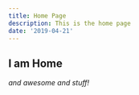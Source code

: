 ```yaml
---
title: Home Page
description: This is the home page
date: '2019-04-21'
---
```


## I am Home

_and awesome and stuff!_

